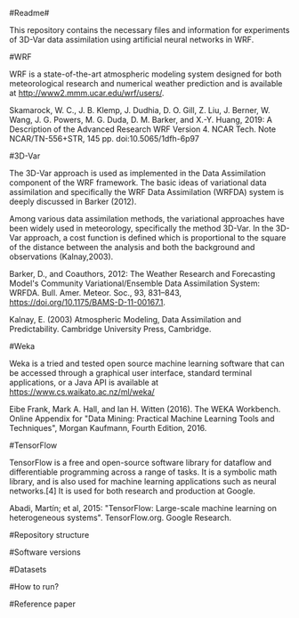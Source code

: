 #Readme#

This repository contains the necessary files and information for experiments of 3D-Var data assimilation using artificial neural networks in WRF.

#WRF

WRF is a state-of-the-art atmospheric modeling system designed for both meteorological research and numerical weather prediction and is available at http://www2.mmm.ucar.edu/wrf/users/.

Skamarock, W. C., J. B. Klemp, J. Dudhia, D. O. Gill, Z. Liu, J. Berner, W. Wang, J. G. Powers, M. G. Duda, D. M. Barker, and X.-Y. Huang, 2019: A Description of the Advanced Research WRF Version 4. NCAR Tech. Note NCAR/TN-556+STR, 145 pp.
doi:10.5065/1dfh-6p97

#3D-Var

The 3D-Var approach is used as implemented in the Data Assimilation component of the WRF framework. The basic ideas of variational data assimilation and specifically the WRF Data Assimilation (WRFDA) system is deeply discussed in Barker (2012). 

Among various data assimilation methods, the variational approaches have been widely used in meteorology, specifically the method 3D-Var. In the 3D-Var approach, a cost function is defined which is proportional to the square of the distance between the analysis and both the background and observations (Kalnay,2003).

Barker, D., and Coauthors, 2012: The Weather Research and Forecasting Model's Community Variational/Ensemble Data Assimilation System: WRFDA. Bull. Amer. Meteor. Soc., 93, 831–843, https://doi.org/10.1175/BAMS-D-11-00167.1.

Kalnay, E. (2003) Atmospheric Modeling, Data Assimilation and Predictability. Cambridge University Press, Cambridge.

#Weka

Weka is a tried and tested open source machine learning software that can be accessed through a graphical user interface, standard terminal applications, or a Java API is available at https://www.cs.waikato.ac.nz/ml/weka/

Eibe Frank, Mark A. Hall, and Ian H. Witten (2016). The WEKA Workbench. Online Appendix for "Data Mining: Practical Machine Learning Tools and Techniques", Morgan Kaufmann, Fourth Edition, 2016.

#TensorFlow

TensorFlow is a free and open-source software library for dataflow and differentiable programming across a range of tasks. It is a symbolic math library, and is also used for machine learning applications such as neural networks.[4] It is used for both research and production at Google.

Abadi, Martín; et al, 2015: "TensorFlow: Large-scale machine learning on heterogeneous systems". TensorFlow.org. Google Research.

#Repository structure

#Software versions

#Datasets

#How to run?

#Reference paper



